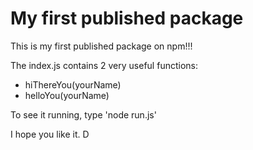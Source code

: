 # My first published package

This is my first published package on npm!!!

The index.js contains 2 very useful functions:
- hiThereYou(yourName)
- helloYou(yourName)

To see it running, type 'node run.js'

I hope you like it.
D
